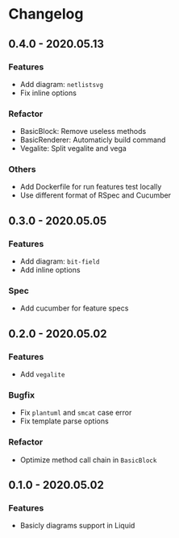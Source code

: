 # Changelog

## 0.4.0 - 2020.05.13

### Features

* Add diagram: `netlistsvg`
* Fix inline options

### Refactor

* BasicBlock: Remove useless methods
* BasicRenderer: Automaticly build command
* Vegalite: Split vegalite and vega

### Others

* Add Dockerfile for run features test locally
* Use different format of RSpec and Cucumber

## 0.3.0 - 2020.05.05

### Features

* Add diagram: `bit-field`
* Add inline options

### Spec

* Add cucumber for feature specs

## 0.2.0 - 2020.05.02

### Features

* Add `vegalite`

### Bugfix

* Fix `plantuml` and `smcat` case error
* Fix template parse options

### Refactor

* Optimize method call chain in `BasicBlock`

## 0.1.0 - 2020.05.02

### Features

* Basicly diagrams support in Liquid
